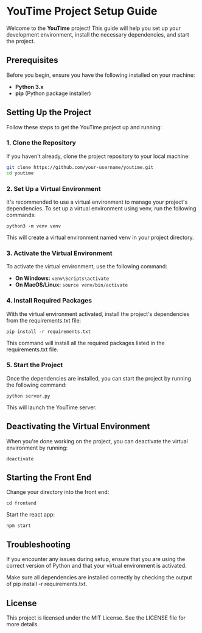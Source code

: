 # YouTime Project Setup Guide

Welcome to the **YouTime** project! This guide will help you set up your development environment, install the necessary dependencies, and start the project.

## Prerequisites

Before you begin, ensure you have the following installed on your machine:

- **Python 3.x**
- **pip** (Python package installer)

## Setting Up the Project

Follow these steps to get the YouTime project up and running:

### 1. Clone the Repository

If you haven't already, clone the project repository to your local machine:

```bash
git clone https://github.com/your-username/youtime.git
cd youtime
```
### 2. Set Up a Virtual Environment

It's recommended to use a virtual environment to manage your project's dependencies. To set up a virtual environment using venv, run the following commands:

```python3 -m venv venv```

This will create a virtual environment named venv in your project directory.

### 3. Activate the Virtual Environment

To activate the virtual environment, use the following command:
- **On Windows:**
    ``` venv\Scripts\activate ```
- **On MacOS/Linux:**
    ```source venv/bin/activate```

### 4. Install Required Packages

With the virtual environment activated, install the project's dependencies from the requirements.txt file:

```pip install -r requirements.txt```

This command will install all the required packages listed in the requirements.txt file.

### 5. Start the Project

Once the dependencies are installed, you can start the project by running the following command:

```python server.py```

This will launch the YouTime server.

## Deactivating the Virtual Environment

When you're done working on the project, you can deactivate the virtual environment by running:

```deactivate```

## Starting the Front End

Change your directory into the front end:

```cd frontend```

Start the react app:

```npm start```

## Troubleshooting

If you encounter any issues during setup, ensure that you are using the correct version of Python and that your virtual environment is activated.

Make sure all dependencies are installed correctly by checking the output of pip install -r requirements.txt.

## License

This project is licensed under the MIT License. See the LICENSE file for more details.
